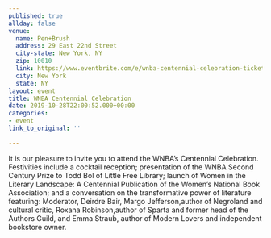 ```yaml
---
published: true
allday: false
venue:
  name: Pen+Brush
  address: 29 East 22nd Street
  city-state: New York, NY
  zip: 10010
  link: https://www.eventbrite.com/e/wnba-centennial-celebration-tickets-37438057237
  city: New York
  state: NY
layout: event
title: WNBA Centennial Celebration
date: 2019-10-28T22:00:52.000+00:00
categories:
- event
link_to_original: ''

---
```

It is our pleasure to invite you to attend the WNBA’s Centennial Celebration. Festivities include a cocktail reception; presentation of the WNBA Second Century Prize to Todd Bol of Little Free Library; launch of Women in the Literary Landscape: A Centennial Publication of the Women’s National Book Association; and a conversation on the transformative power of literature featuring: Moderator, Deirdre Bair, Margo Jefferson,author of Negroland and cultural critic, Roxana Robinson,author of Sparta and former head of the Authors Guild, and Emma Straub, author of Modern Lovers and independent bookstore owner.